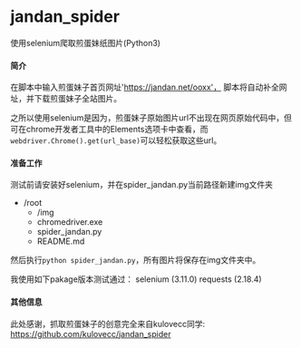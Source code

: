 # jandan_spider
使用selenium爬取煎蛋妹纸图片(Python3)

#### 简介
在脚本中输入煎蛋妹子首页网址'https://jandan.net/ooxx'，
脚本将自动补全网址，并下载煎蛋妹子全站图片。

之所以使用selenium是因为，煎蛋妹子原始图片url不出现在网页原始代码中，但可在chrome开发者工具中的Elements选项卡中查看，而`webdriver.Chrome().get(url_base)`可以轻松获取这些url。


#### 准备工作
测试前请安装好selenium，并在spider_jandan.py当前路径新建img文件夹
- /root
    - /img
    - chromedriver.exe
    - spider_jandan.py
    - README.md

然后执行`python spider_jandan.py`，所有图片将保存在img文件夹中。

我使用如下pakage版本测试通过：
selenium (3.11.0)
requests (2.18.4)

#### 其他信息
此处感谢，抓取煎蛋妹子的创意完全来自kulovecc同学:
https://github.com/kulovecc/jandan_spider
